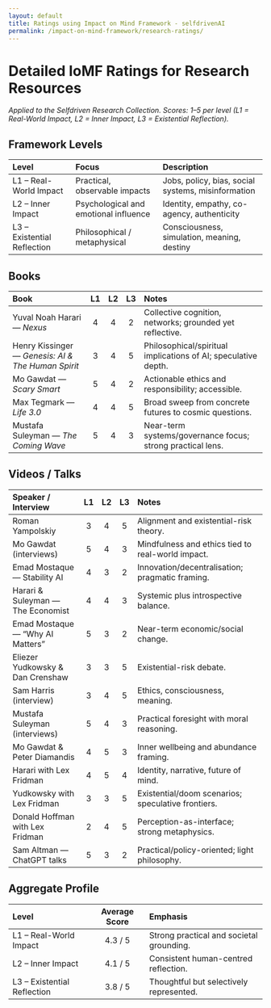 ```yaml
---
layout: default
title: Ratings using Impact on Mind Framework - selfdrivenAI
permalink: /impact-on-mind-framework/research-ratings/
---
```


# Detailed IoMF Ratings for Research Resources
*Applied to the Selfdriven Research Collection. Scores: 1–5 per level (L1 = Real-World Impact, L2 = Inner Impact, L3 = Existential Reflection).*

## Framework Levels

| Level | Focus | Description |
|:--|:--|:--|
| L1 – Real-World Impact | Practical, observable impacts | Jobs, policy, bias, social systems, misinformation |
| L2 – Inner Impact | Psychological and emotional influence | Identity, empathy, co-agency, authenticity |
| L3 – Existential Reflection | Philosophical / metaphysical | Consciousness, simulation, meaning, destiny |

## Books

| Book | L1 | L2 | L3 | Notes |
|:--|:--:|:--:|:--:|:--|
| Yuval Noah Harari — *Nexus* | 4 | 4 | 2 | Collective cognition, networks; grounded yet reflective. |
| Henry Kissinger — *Genesis: AI & The Human Spirit* | 3 | 4 | 5 | Philosophical/spiritual implications of AI; speculative depth. |
| Mo Gawdat — *Scary Smart* | 5 | 4 | 2 | Actionable ethics and responsibility; accessible. |
| Max Tegmark — *Life 3.0* | 4 | 4 | 5 | Broad sweep from concrete futures to cosmic questions. |
| Mustafa Suleyman — *The Coming Wave* | 5 | 4 | 3 | Near-term systems/governance focus; strong practical lens. |

## Videos / Talks

| Speaker / Interview | L1 | L2 | L3 | Notes |
|:--|:--:|:--:|:--:|:--|
| Roman Yampolskiy | 3 | 4 | 5 | Alignment and existential-risk theory. |
| Mo Gawdat (interviews) | 5 | 4 | 3 | Mindfulness and ethics tied to real-world impact. |
| Emad Mostaque — Stability AI | 4 | 3 | 2 | Innovation/decentralisation; pragmatic framing. |
| Harari & Suleyman — The Economist | 4 | 4 | 3 | Systemic plus introspective balance. |
| Emad Mostaque — “Why AI Matters” | 5 | 3 | 2 | Near-term economic/social change. |
| Eliezer Yudkowsky & Dan Crenshaw | 3 | 3 | 5 | Existential-risk debate. |
| Sam Harris (interview) | 3 | 4 | 5 | Ethics, consciousness, meaning. |
| Mustafa Suleyman (interviews) | 5 | 4 | 3 | Practical foresight with moral reasoning. |
| Mo Gawdat & Peter Diamandis | 4 | 5 | 3 | Inner wellbeing and abundance framing. |
| Harari with Lex Fridman | 4 | 5 | 4 | Identity, narrative, future of mind. |
| Yudkowsky with Lex Fridman | 3 | 3 | 5 | Existential/doom scenarios; speculative frontiers. |
| Donald Hoffman with Lex Fridman | 2 | 4 | 5 | Perception-as-interface; strong metaphysics. |
| Sam Altman — ChatGPT talks | 5 | 3 | 2 | Practical/policy-oriented; light philosophy. |

## Aggregate Profile

| Level | Average Score | Emphasis |
|:--|:--:|:--|
| L1 – Real-World Impact | 4.3 / 5 | Strong practical and societal grounding. |
| L2 – Inner Impact | 4.1 / 5 | Consistent human-centred reflection. |
| L3 – Existential Reflection | 3.8 / 5 | Thoughtful but selectively represented. |
